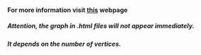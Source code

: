 #### For more information visit [this](https://newtechaudit.ru/prostoj-graf-znanij-na-tekstovyh-dannyh/) webpage 

##### Attention, the graph in .html files will not appear immediately.
##### It depends on the number of vertices.
